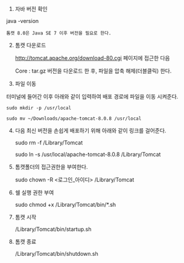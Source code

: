 1. 자바 버전 확인

java -version

	톰캣 8.0은 Java SE 7 이후 버전을 필요로 한다.

2. 톰캣 다운로드

	http://tomcat.apache.org/download-80.cgi 페이지에 접근한 다음

	Core : tar.gz 버전을 다운로드 한 후, 파일을 압축 해제(더블클릭) 한다.

3. 파일 이동

터미널에 들어간 이후 아래와 같이 입력하여 배포 경로에 파일을 이동 시켜준다.

	sudo mkdir -p /usr/local

	sudo mv ~/Downloads/apache-tomcat-8.0.8 /usr/local

4. 다음 최신 버전을 손쉽게 배포하기 위해 아래와 같이 링크를 걸어준다.

	sudo rm -f /Library/Tomcat

	sudo ln -s /usr/local/apache-tomcat-8.0.8 /Library/Tomcat

5. 톰캣폴더의 접근권한을 부여한다.

	sudo chown -R <로그인_아이디> /Library/Tomcat

6. 쉘 실행 권한 부여

	sudo chmod +x /Library/Tomcat/bin/\*.sh

7. 톰캣 시작

	/Library/Tomcat/bin/startup.sh

8. 톰캣 종료

	/Library/Tomcat/bin/shutdown.sh

